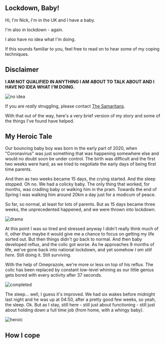## Lockdown, Baby!

Hi, I'm Nick, I'm in the UK and I have a baby.

I'm also in lockdown - again.

I also have no idea what I'm doing.

If this sounds familiar to you, feel free to read on to hear some of my coping techniques.

## Disclaimer

**I AM NOT QUALIFIED IN ANYTHING I AM ABOUT TO TALK ABOUT AND I HAVE NO IDEA WHAT I'M DOING.**

![no idea](https://media.giphy.com/media/ToMjGpNuOksUiclTp4c/giphy.gif)

If you are _really_ struggling, please contact [The Samaritans](https://www.samaritans.org/).

With that out of the way, here's a very brief version of my story and some of the things I've found have helped.

## My Heroic Tale

Our bouncing baby boy was born in the early part of 2020, when "Coronavirus" was just something that was happening somewhere else and would no doubt soon be under control. The birth was difficult and the first two weeks were hard, as we tried to negotiate the early days of being first time parents.

And then as two weeks became 15 days, the crying started. And the sleep stopped. Oh no. We had a colicky baby. The only thing that worked, for months, was cradling baby or walking him in the pram. Towards the end of Spring I was walking him around 20km a day just for a modicum of peace.

So far, so normal, at least for lots of parents. But as 15 days became three weeks, the unprecedented happened, and we were thrown into lockdown.

![drama](https://media.giphy.com/media/LNDMjtqYayNtC/giphy.gif)

At this point I was so tired and stressed anyway I didn't really think much of it, other than maybe it would give me a chance to focus on getting my life sorted out. But then things didn't go back to normal. And then baby developed reflux, and the colic got worse. As he approaches 9 months of life, we've gone back into national lockdown, and yet somehow _I am still here_. Still doing it. Still surviving.

With the help of Omeprazole, we're more or less on top of his reflux. The colic has been replaced by constant low-level whining as our little genius gets bored with every activity after 37 seconds.

![completed](https://memegenerator.net/img/instances/85073057.jpg)

The sleep... well, I guess it's improved. We had six wakes before midnight last night and he was up at 04:50, after a pretty good few weeks, so yeah, the sleep. Ok. But as I stay, still here - still just about functioning - still just about holding down a full time job (from home, with a whingy baby).

![heroic](https://frinkiac.com/meme/S03E04/1224467.jpg?b64lines=QW5kIHRoYXQncyBteQpjb3VyYWdlb3VzIHN0b3J5LgooY2hlZXJpbmcp)

## How I cope
